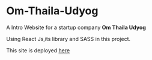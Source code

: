 # Om-Thaila-Udyog
A Intro Website for a startup company **Om Thaila Udyog**

Using React Js,its library and SASS in this project.

This site is deployed [here](https://otu.netlify.app/)

